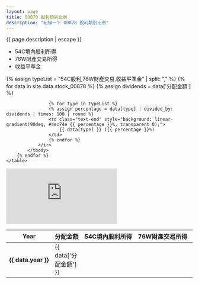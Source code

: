 ```yaml
---
layout: page
title: 00878 股利類別比例
description: "紀錄一下 00878 股利類別比例"
---
```


{{ page.description | escape }}

- 54C境內股利所得
- 76W財產交易所得
- 收益平準金

<div class="table-responsive">
    <table>
        <thead>
            <tr class="text-center">
                <th scope="col" style="width: 16%; white-space: nowrap">Year</th>
                <th scope="col" style="width: 16%; white-space: nowrap">分配金額</th>
                <th scope="col" style="width: 22%; white-space: nowrap">54C境內股利所得</th>
                <th scope="col" style="width: 22%; white-space: nowrap">76W財產交易所得</th>
                <th scope="col" style="width: 22%; white-space: nowrap">收益平準金</th>
            </tr>
        </thead>
        {% assign typeList = "54C股利,76W財產交易,收益平準金" | split: "," %}
        {% for data in site.data.stock_00878 %}
            <tbody>
                <tr>
                    <th scope="row" class="text-center" style="white-space: nowrap">{{ data.year }}</th>
                    <td class="text-end">{{ data['分配金額'] }}</td>
                    {% assign dividends = data['分配金額'] %}

                    {% for type in typeList %}
                    {% assign percentage = data[type] | divided_by: dividends | times: 100 | round %}
                    <td class="text-end" style="background: linear-gradient(90deg, #4ec74e {{ percentage }}%, transparent 0);">
                        {{ data[type] }} ({{ percentage }}%)
                    </td>
                    {% endfor %}
                </tr>
            </tbody>
        {% endfor %}
    </table>
</div>

<div class="ratio ratio-16x9">
  <iframe src="https://www.youtube.com/embed/1WVq6jHuO74" title="YouTube video player" frameborder="0" allow="accelerometer; autoplay; clipboard-write; encrypted-media; gyroscope; picture-in-picture" allowfullscreen></iframe>
</div>
